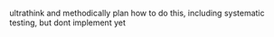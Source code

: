  ultrathink and methodically plan how to do this, including systematic testing, but dont implement yet